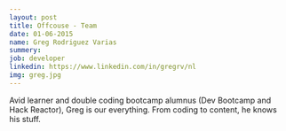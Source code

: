 ```yaml
---
layout: post
title: Offcouse - Team
date: 01-06-2015
name: Greg Rodriguez Varias
summery:
job: developer
linkedin: https://www.linkedin.com/in/gregrv/nl
img: greg.jpg
---
```

Avid learner and double coding bootcamp alumnus (Dev Bootcamp and Hack Reactor), Greg is our everything. From coding to content, he knows his stuff.
